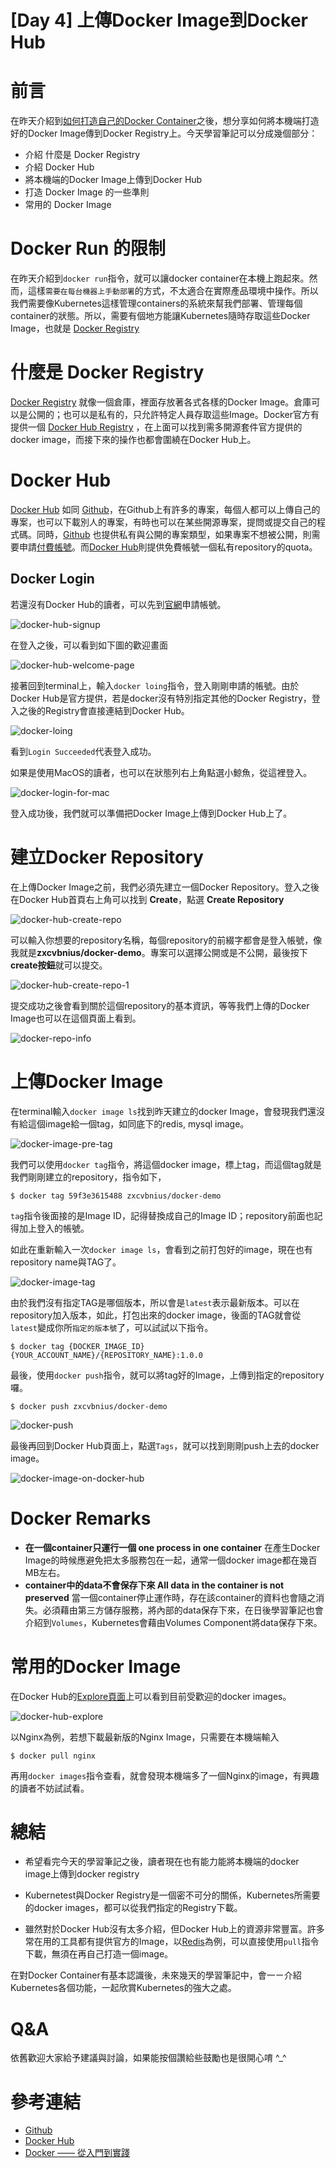 # [Day 4] 上傳Docker Image到Docker Hub


# 前言
在昨天介紹到[如何打造自己的Docker Container](https://github.com/zxcvbnius/k8s-30-day-sharing/tree/master/Day03)之後，想分享如何將本機端打造好的Docker Image傳到Docker Registry上。今天學習筆記可以分成幾個部分：

 - 介紹 什麼是 Docker Registry
 - 介紹 Docker Hub
 - 將本機端的Docker Image上傳到Docker Hub
 - 打造 Docker Image 的一些準則
 - 常用的 Docker Image




# Docker Run 的限制
在昨天介紹到`docker run`指令，就可以讓docker container在本機上跑起來。然而，這樣`需要在每台機器上手動部署`的方式，不太適合在實際產品環境中操作。所以我們需要像Kubernetes這樣管理containers的系統來幫我們部署、管理每個container的狀態。所以，需要有個地方能讓Kubernetes隨時存取這些Docker Image，也就是 [Docker Registry](https://docs.docker.com/registry/)




# 什麼是 Docker Registry
[Docker Registry](https://docs.docker.com/registry/) 就像一個倉庫，裡面存放著各式各樣的Docker Image。倉庫可以是公開的；也可以是私有的，只允許特定人員存取這些Image。Docker官方有提供一個 [Docker Hub Registry](https://hub.docker.com/) ，在上面可以找到需多開源套件官方提供的docker image，而接下來的操作也都會圍繞在Docker Hub上。



# Docker Hub
[Docker Hub](https://hub.docker.com/) 如同 [Github](https://github.com/)，在Github上有許多的專案，每個人都可以上傳自己的專案，也可以下載別人的專案，有時也可以在某些開源專案，提問或提交自己的程式碼。同時，[Github](https://github.com/) 也提供私有與公開的專案類型，如果專案不想被公開，則需要申請[付費帳號](https://github.com/pricing)。而[Docker Hub](https://hub.docker.com/)則提供免費帳號一個私有repository的quota。


## Docker Login
若還沒有Docker Hub的讀者，可以先到[官網](https://hub.docker.com/)申請帳號。

![docker-hub-signup](https://github.com/zxcvbnius/k8s-30-day-sharing/blob/master/Day04/docker-hub-signup.png?raw=true)

在登入之後，可以看到如下圖的歡迎畫面

![docker-hub-welcome-page](https://github.com/zxcvbnius/k8s-30-day-sharing/blob/master/Day04/docker-hub-welcome-page.png?raw=true)

接著回到terminal上，輸入`docker loing`指令，登入剛剛申請的帳號。由於Docker Hub是官方提供，若是docker沒有特別指定其他的Docker Registry，登入之後的Registry會直接連結到Docker Hub。

![docker-loing](https://github.com/zxcvbnius/k8s-30-day-sharing/blob/master/Day04/docker-loing.png?raw=true)

看到`Login Succeeded`代表登入成功。


如果是使用MacOS的讀者，也可以在狀態列右上角點選小鯨魚，從這裡登入。

![docker-login-for-mac](https://github.com/zxcvbnius/k8s-30-day-sharing/blob/master/Day04/docker-login-for-mac.png?raw=true)

登入成功後，我們就可以準備把Docker Image上傳到Docker Hub上了。




# 建立Docker Repository
在上傳Docker Image之前，我們必須先建立一個Docker Repository。登入之後在Docker Hub首頁右上角可以找到 **Create**，點選 **Create Repository**

![docker-hub-create-repo](https://github.com/zxcvbnius/k8s-30-day-sharing/blob/master/Day04/docker-hub-create-repo.png?raw=true)


可以輸入你想要的repository名稱，每個repository的前綴字都會是登入帳號，像我就是**zxcvbnius/docker-demo**。專案可以選擇公開或是不公開，最後按下**create按鈕**就可以提交。

![docker-hub-create-repo-1](https://github.com/zxcvbnius/k8s-30-day-sharing/blob/master/Day04/docker-hub-create-repo-1.png?raw=true)

提交成功之後會看到關於這個repository的基本資訊，等等我們上傳的Docker Image也可以在這個頁面上看到。

![docker-repo-info](https://github.com/zxcvbnius/k8s-30-day-sharing/blob/master/Day04/docker-repo-info.png?raw=true)


# 上傳Docker Image
在terminal輸入`docker image ls`找到昨天建立的docker Image，會發現我們還沒有給這個image給一個tag，如同底下的redis, mysql image。

![docker-image-pre-tag](https://github.com/zxcvbnius/k8s-30-day-sharing/blob/master/Day04/docker-image-pre-tag.png?raw=true)

我們可以使用`docker tag`指令，將這個docker image，標上tag，而這個tag就是我們剛剛建立的repository，指令如下，

```
$ docker tag 59f3e3615488 zxcvbnius/docker-demo
```

`tag`指令後面接的是Image ID，記得替換成自己的Image ID；repository前面也記得加上登入的帳號。

如此在重新輸入一次`docker image ls`，會看到之前打包好的image，現在也有repository name與TAG了。

![docker-image-tag](https://github.com/zxcvbnius/k8s-30-day-sharing/blob/master/Day04/docker-image-tag.png?raw=true)

由於我們沒有指定TAG是哪個版本，所以會是`latest`表示最新版本。可以在repository加入版本，如此，打包出來的docker image，後面的TAG就會從`latest`變成你所`指定的版本號`了，可以試試以下指令。

```
$ docker tag {DOCKER_IMAGE_ID} {YOUR_ACCOUNT_NAME}/{REPOSITORY_NAME}:1.0.0
```

最後，使用`docker push`指令，就可以將tag好的Image，上傳到指定的repository囉。

```
$ docker push zxcvbnius/docker-demo
```

![docker-push](https://github.com/zxcvbnius/k8s-30-day-sharing/blob/master/Day04/docker-push.png?raw=true)

最後再回到Docker Hub頁面上，點選`Tags`，就可以找到剛剛push上去的docker image。

![docker-image-on-docker-hub](https://github.com/zxcvbnius/k8s-30-day-sharing/blob/master/Day04/docker-image-on-docker-hub.png?raw=true)


# Docker Remarks
 - **在一個container只運行一個 one process in one container**
   在產生Docker Image的時候應避免把太多服務包在一起，通常一個docker image都在幾百MB左右。
 - **container中的data不會保存下來 All data in the container is not preserved**
   當一個container停止運作時，存在該container的資料也會隨之消失。必須藉由第三方儲存服務，將內部的data保存下來，在日後學習筆記也會介紹到`Volumes`，Kubernetes會藉由Volumes Component將data保存下來。




# 常用的Docker Image
在Docker Hub的[Explore頁面](https://hub.docker.com/explore/)上可以看到目前受歡迎的docker images。


![docker-hub-explore](https://github.com/zxcvbnius/k8s-30-day-sharing/blob/master/Day04/docker-hub-explore.png?raw=true)


以Nginx為例，若想下載最新版的Nginx Image，只需要在本機端輸入

```
$ docker pull nginx
```

再用`docker images`指令查看，就會發現本機端多了一個Nginx的image，有興趣的讀者不妨試試看。




# 總結

 - 希望看完今天的學習筆記之後，讀者現在也有能力能將本機端的docker image上傳到docker registry

 - Kubernetest與Docker Registry是一個密不可分的關係，Kubernetes所需要的docker images，都可以從我們指定的Registry下載。

 - 雖然對於Docker Hub沒有太多介紹，但Docker Hub上的資源非常豐富。許多常在用的工具都有提供官方的Image，以[Redis](https://hub.docker.com/_/redis/)為例，可以直接使用`pull`指令下載，無須在再自己打造一個image。


在對Docker Container有基本認識後，未來幾天的學習筆記中，會一ㄧ介紹Kubernetes各個功能，一起欣賞Kubernetes的強大之處。




# Q&A
依舊歡迎大家給予建議與討論，如果能按個讚給些鼓勵也是很開心唷 ^_^




# 參考連結

 - [Github](https://github.com/)
 - [Docker Hub](https://hub.docker.com/)
 - [Docker —— 從入門到實踐](https://philipzheng.gitbooks.io/docker_practice/content/)
